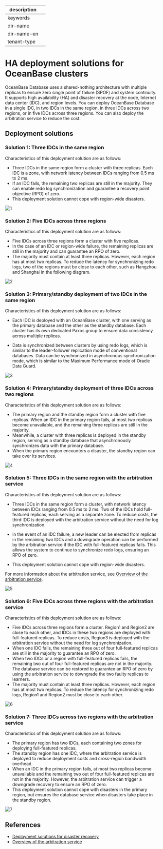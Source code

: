 |description||
|---|---|
|keywords||
|dir-name||
|dir-name-en||
|tenant-type||

# HA deployment solutions for OceanBase clusters

OceanBase Database uses a shared-nothing architecture with multiple replicas to ensure zero single point of failure (SPOF) and system continuity. It supports high availability (HA) and disaster recovery at the node, Internet data center (IDC), and region levels. You can deploy OceanBase Database in a single IDC, in two IDCs in the same region, in three IDCs across two regions, or in five IDCs across three regions. You can also deploy the arbitration service to reduce the cost.

## Deployment solutions

### Solution 1: Three IDCs in the same region

Characteristics of this deployment solution are as follows:

* Three IDCs in the same region form a cluster with three replicas. Each IDC is a zone, with network latency between IDCs ranging from 0.5 ms to 2 ms.
* If an IDC fails, the remaining two replicas are still in the majority. They can enable redo log synchronization and guarantee a recovery point objective (RPO) of zero.
* This deployment solution cannot cope with region-wide disasters.

![1](https://obbusiness-private.oss-cn-shanghai.aliyuncs.com/doc/img/observer-enterprise/V4.2.1/EN_US/400.deploy/%E5%86%85%E6%A0%B802-1%402x.png)

### Solution 2: Five IDCs across three regions

Characteristics of this deployment solution are as follows:

* Five IDCs across three regions form a cluster with five replicas.
* In the case of an IDC or region-wide failure, the remaining replicas are still in the majority and can guarantee an RPO of zero.
* The majority must contain at least three replicas. However, each region has at most two replicas. To reduce the latency for synchronizing redo logs, two of the regions must be close to each other, such as Hangzhou and Shanghai in the following diagram.

![2](https://obbusiness-private.oss-cn-shanghai.aliyuncs.com/doc/img/observer-enterprise/V4.2.1/EN_US/400.deploy/%E5%86%85%E6%A0%B802-2%402x.png)

### Solution 3: Primary/standby deployment of two IDCs in the same region

Characteristics of this deployment solution are as follows:

* Each IDC is deployed with an OceanBase cluster, with one serving as the primary database and the other as the standby database. Each cluster has its own dedicated Paxos group to ensure data consistency across multiple replicas.

* Data is synchronized between clusters by using redo logs, which is similar to the leader-follower replication mode of conventional databases. Data can be synchronized in asynchronous synchronization mode, which is similar to the Maximum Performance mode of Oracle Data Guard.

![3](https://obbusiness-private.oss-cn-shanghai.aliyuncs.com/doc/img/observer-enterprise/V4.2.1/EN_US/400.deploy/%E5%86%85%E6%A0%B802-3%402x.png)

### Solution 4: Primary/standby deployment of three IDCs across two regions

Characteristics of this deployment solution are as follows:

* The primary region and the standby region form a cluster with five replicas. When an IDC in the primary region fails, at most two replicas become unavailable, and the remaining three replicas are still in the majority.
* Meanwhile, a cluster with three replicas is deployed in the standby region, serving as a standby database that asynchronously synchronizes data with the primary database.
* When the primary region encounters a disaster, the standby region can take over its services.

![4](https://obbusiness-private.oss-cn-shanghai.aliyuncs.com/doc/img/observer-enterprise/V4.2.1/EN_US/400.deploy/%E5%86%85%E6%A0%B802-4.png)

### Solution 5: Three IDCs in the same region with the arbitration service

Characteristics of this deployment solution are as follows:

* Three IDCs in the same region form a cluster, with network latency between IDCs ranging from 0.5 ms to 2 ms. Two of the IDCs hold full-featured replicas, each serving as a separate zone. To reduce costs, the third IDC is deployed with the arbitration service without the need for log synchronization.
  
* In the event of an IDC failure, a new leader can be elected from replicas in the remaining two IDCs and a downgrade operation can be performed by the arbitration service if the IDC with full-featured replicas fails. This allows the system to continue to synchronize redo logs, ensuring an RPO of zero.

* This deployment solution cannot cope with region-wide disasters.


For more information about the arbitration service, see [Overview of the arbitration service](../600.manage/400.high-availability/400.arbitration-high-availability/100.arbitration-service-overview.md).


![5](https://obbusiness-private.oss-cn-shanghai.aliyuncs.com/doc/img/observer-enterprise/V4.2.1/EN_US/400.deploy/%E5%86%85%E6%A0%B802-5%402x.png)

### Solution 6: Five IDCs across three regions with the arbitration service

Characteristics of this deployment solution are as follows:

* Five IDCs across three regions form a cluster. Region1 and Region2 are close to each other, and IDCs in these two regions are deployed with full-featured replicas. To reduce costs, Region3 is deployed with the arbitration service without the need for log synchronization.
* When one IDC fails, the remaining three out of four full-featured replicas are still in the majority to guarantee an RPO of zero.
* When two IDCs or a region with full-featured replicas fails, the remaining two out of four full-featured replicas are not in the majority. The database service can be restored to guarantee an RPO of zero by using the arbitration service to downgrade the two faulty replicas to learners.
* The majority must contain at least three replicas. However, each region has at most two replicas. To reduce the latency for synchronizing redo logs, Region1 and Region2 must be close to each other.

![6](https://obbusiness-private.oss-cn-shanghai.aliyuncs.com/doc/img/observer-enterprise/V4.2.1/EN_US/400.deploy/%E5%86%85%E6%A0%B802-6%402x.png)

### Solution 7: Three IDCs across two regions with the arbitration service

Characteristics of this deployment solution are as follows:

* The primary region has two IDCs, each containing two zones for deploying full-featured replicas.
* The standby region has one IDC, where the arbitration service is deployed to reduce deployment costs and cross-region bandwidth overhead.
* When an IDC in the primary region fails, at most two replicas become unavailable and the remaining two out of four full-featured replicas are not in the majority. However, the arbitration service can trigger a downgrade recovery to ensure an RPO of zero.
* This deployment solution cannot cope with disasters in the primary region, but ensures the database service when disasters take place in the standby region.

![7](https://obbusiness-private.oss-cn-shanghai.aliyuncs.com/doc/img/observer-enterprise/V4.2.1/EN_US/400.deploy/%E5%86%85%E6%A0%B802-7.png)

## References

* [Deployment solutions for disaster recovery](../700.reference/100.oceanbase-database-concepts/1000.high-data-reliability-and-availability/200.disaster-recovery-deployment-plan.md)
* [Overview of the arbitration service](../600.manage/400.high-availability/400.arbitration-high-availability/100.arbitration-service-overview.md)